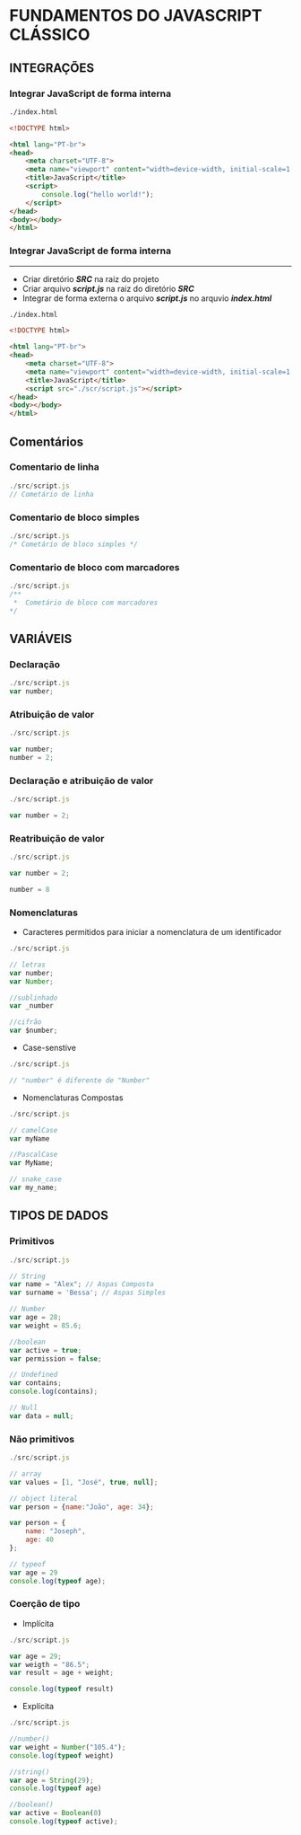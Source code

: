 # FUNDAMENTOS DO JAVASCRIPT CLÁSSICO

## INTEGRAÇÕES 

### Integrar JavaScript de forma interna

~~~ HTML
./index.html

<!DOCTYPE html>

<html lang="PT-br">
<head>
    <meta charset="UTF-8">
    <meta name="viewport" content="width=device-width, initial-scale=1.0">
    <title>JavaScript</title>
    <script>
        console.log("hello world!");
    </script>
</head>
<body></body>
</html>
~~~

### Integrar JavaScript de forma interna
***
- Criar diretório ***SRC*** na raiz do projeto
- Criar arquivo ***script.js*** na raiz do diretório ***SRC***
- Integrar de forma externa o arquivo ***script.js*** no arquvio ***index.html***

~~~ HTML
./index.html

<!DOCTYPE html>

<html lang="PT-br">
<head>
    <meta charset="UTF-8">
    <meta name="viewport" content="width=device-width, initial-scale=1.0">
    <title>JavaScript</title>
    <script src="./scr/script.js"></script>
</head>
<body></body>
</html>
~~~

## Comentários 

### Comentario de linha

~~~ JavaScript
./src/script.js
// Cometário de linha

~~~

### Comentario de bloco simples

~~~ JavaScript
./src/script.js
/* Cometário de bloco simples */

~~~

### Comentario de bloco com marcadores

~~~ JavaScript
./src/script.js
/**
 *  Cometário de bloco com marcadores
*/

~~~

## VARIÁVEIS

### Declaração

~~~ JavaScript
./src/script.js
var number;
~~~

### Atribuição de valor

~~~ JavaScript
./src/script.js

var number;
number = 2;
~~~

### Declaração e atribuição de valor

~~~ JavaScript
./src/script.js

var number = 2;
~~~

### Reatribuição de valor

~~~ JavaScript
./src/script.js

var number = 2;

number = 8
~~~

### Nomenclaturas

- Caracteres permitidos para iniciar a nomenclatura de um identificador

~~~JavaScript
./src/script.js

// letras
var number;
var Number;

//sublinhado
var _number

//cifrão
var $number;

~~~

- Case-senstive
~~~JavaScript
./src/script.js

// "number" é diferente de "Number"
~~~

- Nomenclaturas Compostas

~~~JavaScript
./src/script.js

// camelCase
var myName

//PascalCase
var MyName;

// snake_case
var my_name;
~~~

## TIPOS DE DADOS

### Primitivos

~~~JavaScript
./src/script.js

// String
var name = "Alex"; // Aspas Composta
var surname = 'Bessa'; // Aspas Simples

// Number
var age = 28;
var weight = 85.6;

//boolean
var active = true;
var permission = false;

// Undefined
var contains;
console.log(contains);

// Null
var data = null;

~~~

### Não primitivos

~~~ javascript
./src/script.js

// array
var values = [1, "José", true, null];

// object literal
var person = {name:"João", age: 34};

var person = {
    name: "Joseph",
    age: 40
};

// typeof
var age = 29
console.log(typeof age);

~~~

### Coerção de tipo
- Implícita 

~~~ javascript
./src/script.js

var age = 29;
var weigth = "86.5";
var result = age + weight;

console.log(typeof result)
~~~

- Explícita 

~~~ javascript
./src/script.js

//number()
var weight = Number("105.4");
console.log(typeof weight)

//string()
var age = String(29);
console.log(typeof age)

//boolean()
var active = Boolean(0)
console.log(typeof active);

~~~
